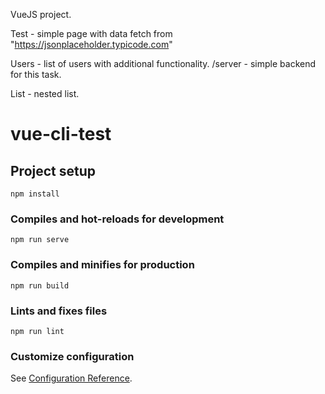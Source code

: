 VueJS project.

Test - simple page with data fetch from "https://jsonplaceholder.typicode.com"

Users - list of users with additional functionality.
/server - simple backend for this task.

List - nested list.



# vue-cli-test

## Project setup
```
npm install
```

### Compiles and hot-reloads for development
```
npm run serve
```

### Compiles and minifies for production
```
npm run build
```

### Lints and fixes files
```
npm run lint
```

### Customize configuration
See [Configuration Reference](https://cli.vuejs.org/config/).
